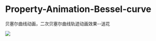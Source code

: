 # Property-Animation-Bessel-curve
贝塞尔曲线动画，二次贝塞尔曲线轨迹动画效果--送花


![](https://github.com/renyanxu2000/Property-Animation-Bessel-curve/img/bessel.gif)
